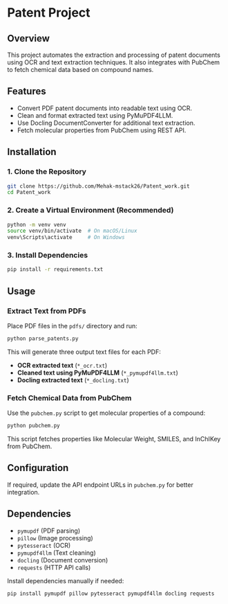 # Patent Project

## Overview
This project automates the extraction and processing of patent documents using OCR and text extraction techniques. It also integrates with PubChem to fetch chemical data based on compound names.

## Features
- Convert PDF patent documents into readable text using OCR.
- Clean and format extracted text using PyMuPDF4LLM.
- Use Docling DocumentConverter for additional text extraction.
- Fetch molecular properties from PubChem using REST API.

## Installation

### 1. Clone the Repository
```sh
git clone https://github.com/Mehak-mstack26/Patent_work.git
cd Patent_work
```

### 2. Create a Virtual Environment (Recommended)
```sh
python -m venv venv
source venv/bin/activate  # On macOS/Linux
venv\Scripts\activate     # On Windows
```

### 3. Install Dependencies
```sh
pip install -r requirements.txt
```

## Usage

### Extract Text from PDFs
Place PDF files in the `pdfs/` directory and run:
```sh
python parse_patents.py
```
This will generate three output text files for each PDF:
- **OCR extracted text** (`*_ocr.txt`)
- **Cleaned text using PyMuPDF4LLM** (`*_pymupdf4llm.txt`)
- **Docling extracted text** (`*_docling.txt`)

### Fetch Chemical Data from PubChem
Use the `pubchem.py` script to get molecular properties of a compound:
```sh
python pubchem.py
```
This script fetches properties like Molecular Weight, SMILES, and InChIKey from PubChem.

## Configuration
If required, update the API endpoint URLs in `pubchem.py` for better integration.

## Dependencies
- `pymupdf` (PDF parsing)
- `pillow` (Image processing)
- `pytesseract` (OCR)
- `pymupdf4llm` (Text cleaning)
- `docling` (Document conversion)
- `requests` (HTTP API calls)

Install dependencies manually if needed:
```sh
pip install pymupdf pillow pytesseract pymupdf4llm docling requests
```

